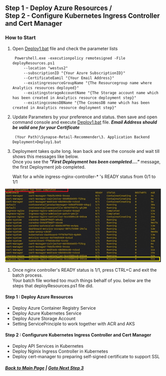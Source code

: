 ## Step 1 - Deploy Azure Resources / <br/>Step 2 - Configure Kubernetes Ingress Controller and Cert Manager

### How to Start

1. Open [Deploy1.bat](Deploy1.bat) file and check the parameter lists
    
        Powershell.exe -executionpolicy remotesigned -File deployResources.ps1 
            --location "westus2" 
            --subscriptionID "{Your Azure SubscriptionID}" 
            --CertificateEamil "{Your Email Address}"
            --existingresourceGroupName "{The Resourcegroup name where Analytics resources deployed}" 
            --existingstorageAccountName "{The Storage account name which has been created in Analytics resource deployment step}" 
            --existingcosmosDBName "{The CosmosDB name which has been created in Analytics resource deployment step}"

2. Update Parameters by your preference and status. then save and open command console and execute [Deploy1.bat](Deploy1.bat) file.   ***Email Address should be valid one for your Certificate***

        (Your Path)\Synapse-Retail-Recommender\3. Application Backend Deployment>Deploy1.bat

1.  Deployment takes quite long. lean back and see the console and wait till shows this messages like below.  
   Once you see the ***"First Deployment has been completed...."***  message, the first Deployment job completed.    

    Wait for a while ingress-nginx-controller-* 's READY status from 0/1 to 1/1

![Deployment has been completed](References/02.deploymentcompleted.jpg)

1. Once nginx controller's READY status is 1/1, press CTRL+C and exit the batch process.  
Your batch file worked too much things behalf of you. below are the steps that deployResources.ps1 file did.

  #### Step 1 : Deploy Azure Resources
  -  Deploy Azure Container Registry Service 
  -  Deploy Azure Kubernetes Service
  -  Deploy Azure Storage Account
  -  Setting ServicePrinciple to work together with ACR and AKS
  

#### Step 2 : Configurure Kubernetes Ingress Controller and Cert Manager
  - Deploy API Services in Kubernetes
  - Deploy Nginix Ingress Controller in Kubernetes
  - Deploy cert-manager to preparing self-signed certificate to support SSL


##### [Back to Main Page](README.md)  | [Goto Next Step 3](Step3.md)
